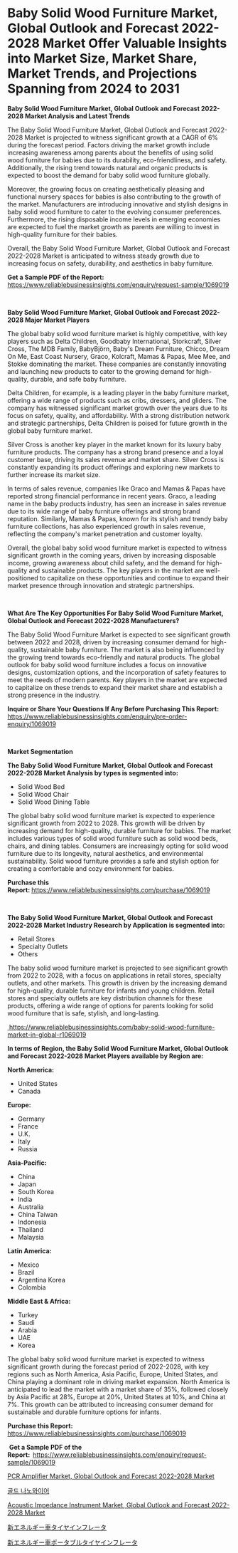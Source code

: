 <p><h1>Baby Solid Wood Furniture Market, Global Outlook and Forecast 2022-2028 Market Offer Valuable Insights into Market Size, Market Share, Market Trends, and Projections Spanning from 2024 to 2031</h1></p><p><strong>Baby Solid Wood Furniture Market, Global Outlook and Forecast 2022-2028 Market Analysis and Latest Trends</strong></p>
<p><p>The Baby Solid Wood Furniture Market, Global Outlook and Forecast 2022-2028 Market is projected to witness significant growth at a CAGR of 6% during the forecast period. Factors driving the market growth include increasing awareness among parents about the benefits of using solid wood furniture for babies due to its durability, eco-friendliness, and safety. Additionally, the rising trend towards natural and organic products is expected to boost the demand for baby solid wood furniture globally.</p><p>Moreover, the growing focus on creating aesthetically pleasing and functional nursery spaces for babies is also contributing to the growth of the market. Manufacturers are introducing innovative and stylish designs in baby solid wood furniture to cater to the evolving consumer preferences. Furthermore, the rising disposable income levels in emerging economies are expected to fuel the market growth as parents are willing to invest in high-quality furniture for their babies.</p><p>Overall, the Baby Solid Wood Furniture Market, Global Outlook and Forecast 2022-2028 Market is anticipated to witness steady growth due to increasing focus on safety, durability, and aesthetics in baby furniture.</p></p>
<p><strong>Get a Sample PDF of the Report:&nbsp;</strong> <a href="https://www.reliablebusinessinsights.com/enquiry/request-sample/1069019">https://www.reliablebusinessinsights.com/enquiry/request-sample/1069019</a></p>
<p>&nbsp;</p>
<p><strong>Baby Solid Wood Furniture Market, Global Outlook and Forecast 2022-2028 Major Market Players</strong></p>
<p><p>The global baby solid wood furniture market is highly competitive, with key players such as Delta Children, Goodbaby International, Storkcraft, Silver Cross, The MDB Family, BabyBjörn, Baby's Dream Furniture, Chicco, Dream On Me, East Coast Nursery, Graco, Kolcraft, Mamas & Papas, Mee Mee, and Stokke dominating the market. These companies are constantly innovating and launching new products to cater to the growing demand for high-quality, durable, and safe baby furniture.</p><p>Delta Children, for example, is a leading player in the baby furniture market, offering a wide range of products such as cribs, dressers, and gliders. The company has witnessed significant market growth over the years due to its focus on safety, quality, and affordability. With a strong distribution network and strategic partnerships, Delta Children is poised for future growth in the global baby furniture market.</p><p>Silver Cross is another key player in the market known for its luxury baby furniture products. The company has a strong brand presence and a loyal customer base, driving its sales revenue and market share. Silver Cross is constantly expanding its product offerings and exploring new markets to further increase its market size.</p><p>In terms of sales revenue, companies like Graco and Mamas & Papas have reported strong financial performance in recent years. Graco, a leading name in the baby products industry, has seen an increase in sales revenue due to its wide range of baby furniture offerings and strong brand reputation. Similarly, Mamas & Papas, known for its stylish and trendy baby furniture collections, has also experienced growth in sales revenue, reflecting the company's market penetration and customer loyalty.</p><p>Overall, the global baby solid wood furniture market is expected to witness significant growth in the coming years, driven by increasing disposable income, growing awareness about child safety, and the demand for high-quality and sustainable products. The key players in the market are well-positioned to capitalize on these opportunities and continue to expand their market presence through innovation and strategic partnerships.</p></p>
<p>&nbsp;</p>
<p><strong>What Are The Key Opportunities For Baby Solid Wood Furniture Market, Global Outlook and Forecast 2022-2028 Manufacturers?</strong></p>
<p><p>The Baby Solid Wood Furniture Market is expected to see significant growth between 2022 and 2028, driven by increasing consumer demand for high-quality, sustainable baby furniture. The market is also being influenced by the growing trend towards eco-friendly and natural products. The global outlook for baby solid wood furniture includes a focus on innovative designs, customization options, and the incorporation of safety features to meet the needs of modern parents. Key players in the market are expected to capitalize on these trends to expand their market share and establish a strong presence in the industry.</p></p>
<p><strong>Inquire or Share Your Questions If Any Before Purchasing This Report:</strong> <a href="https://www.reliablebusinessinsights.com/enquiry/pre-order-enquiry/1069019">https://www.reliablebusinessinsights.com/enquiry/pre-order-enquiry/1069019</a></p>
<p>&nbsp;</p>
<p><strong>Market Segmentation</strong></p>
<p><strong>The Baby Solid Wood Furniture Market, Global Outlook and Forecast 2022-2028 Market Analysis by types is segmented into:</strong></p>
<p><ul><li>Solid Wood Bed</li><li>Solid Wood Chair</li><li>Solid Wood Dining Table</li></ul></p>
<p><p>The global baby solid wood furniture market is expected to experience significant growth from 2022 to 2028. This growth will be driven by increasing demand for high-quality, durable furniture for babies. The market includes various types of solid wood furniture such as solid wood beds, chairs, and dining tables. Consumers are increasingly opting for solid wood furniture due to its longevity, natural aesthetics, and environmental sustainability. Solid wood furniture provides a safe and stylish option for creating a comfortable and cozy environment for babies.</p></p>
<p><strong>Purchase this Report:&nbsp;</strong><a href="https://www.reliablebusinessinsights.com/purchase/1069019">https://www.reliablebusinessinsights.com/purchase/1069019</a></p>
<p>&nbsp;</p>
<p><strong>The Baby Solid Wood Furniture Market, Global Outlook and Forecast 2022-2028 Market Industry Research by Application is segmented into:</strong></p>
<p><ul><li>Retail Stores</li><li>Specialty Outlets</li><li>Others</li></ul></p>
<p><p>The baby solid wood furniture market is projected to see significant growth from 2022 to 2028, with a focus on applications in retail stores, specialty outlets, and other markets. This growth is driven by the increasing demand for high-quality, durable furniture for infants and young children. Retail stores and specialty outlets are key distribution channels for these products, offering a wide range of options for parents looking for solid wood furniture that is safe, stylish, and long-lasting.</p></p>
<p><a href="https://www.reliablebusinessinsights.com/baby-solid-wood-furniture-market-in-global-r1069019">&nbsp;https://www.reliablebusinessinsights.com/baby-solid-wood-furniture-market-in-global-r1069019</a></p>
<p><strong>In terms of Region, the Baby Solid Wood Furniture Market, Global Outlook and Forecast 2022-2028 Market Players available by Region are:</strong></p>
<p>
    <p> <strong> North America: </strong>
        <ul>
            <li>United States</li>
            <li>Canada</li>
        </ul>
        </p> 
    <p> <strong> Europe: </strong>
        <ul>
            <li>Germany</li>
            <li>France</li>
            <li>U.K.</li>
            <li>Italy</li>
            <li>Russia</li>
        </ul>
        </p> 
    <p> <strong> Asia-Pacific: </strong>
        <ul>
            <li>China</li>
            <li>Japan</li>
            <li>South Korea</li>
            <li>India</li>
            <li>Australia</li>
            <li>China Taiwan</li>
            <li>Indonesia</li>
            <li>Thailand</li>
            <li>Malaysia</li>
        </ul>
        </p> 
    <p> <strong> Latin America: </strong>
        <ul>
            <li>Mexico</li>
            <li>Brazil</li>
            <li>Argentina Korea</li>
            <li>Colombia</li>
        </ul>
        </p> 
    <p> <strong> Middle East & Africa: </strong>
        <ul>
            <li>Turkey</li>
            <li>Saudi</li>
            <li>Arabia</li>
            <li>UAE</li>
            <li>Korea</li>
        </ul>
    </p>
    </p>
<p><p>The global baby solid wood furniture market is expected to witness significant growth during the forecast period of 2022-2028, with key regions such as North America, Asia Pacific, Europe, United States, and China playing a dominant role in driving market expansion. North America is anticipated to lead the market with a market share of 35%, followed closely by Asia Pacific at 28%, Europe at 20%, United States at 10%, and China at 7%. This growth can be attributed to increasing consumer demand for sustainable and durable furniture options for infants.</p></p>
<p><strong>Purchase this Report: </strong><a href="https://www.reliablebusinessinsights.com/purchase/1069019">https://www.reliablebusinessinsights.com/purchase/1069019</a></p>
<p>&nbsp;<strong>Get a Sample PDF of the Report:&nbsp;&nbsp;</strong><a href="https://www.reliablebusinessinsights.com/enquiry/request-sample/1069019">https://www.reliablebusinessinsights.com/enquiry/request-sample/1069019</a></p>
<p><strong></strong></p>
<p><p><a href="https://github.com/AndreanneHane2023/Market-Research-Report-List-1/blob/main/pcr-amplifier-market-global-outlook-and-forecast-2022-2028-market.md">PCR Amplifier Market, Global Outlook and Forecast 2022-2028 Market</a></p><p><a href="https://github.com/AidenReinger/Market-Research-Report-List-1/blob/main/698366479279.md">골드 나노와이어</a></p><p><a href="https://github.com/RyleeBauch2023/Market-Research-Report-List-1/blob/main/acoustic-impedance-instrument-market-global-outlook-and-forecast-2022-2028-market.md">Acoustic Impedance Instrument Market, Global Outlook and Forecast 2022-2028 Market</a></p><p><a href="https://github.com/EthanMorar2011/Market-Research-Report-List-1/blob/main/862391385635.md">新エネルギー車タイヤインフレータ</a></p><p><a href="https://github.com/dzy793153605/Market-Research-Report-List-2/blob/main/651777185634.md">新エネルギー車ポータブルタイヤインフレータ</a></p></p>